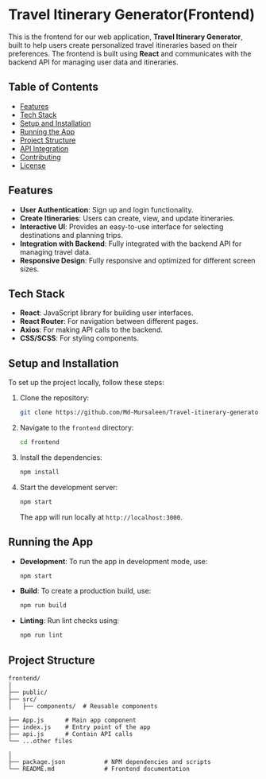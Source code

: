# Travel Itinerary Generator(Frontend)

This is the frontend for our web application, **Travel Itinerary Generator**, built to help users create personalized travel itineraries based on their preferences. The frontend is built using **React** and communicates with the backend API for managing user data and itineraries.

## Table of Contents

- [Features](#features)
- [Tech Stack](#tech-stack)
- [Setup and Installation](#setup-and-installation)
- [Running the App](#running-the-app)
- [Project Structure](#project-structure)
- [API Integration](#api-integration)
- [Contributing](#contributing)
- [License](#license)

## Features

- **User Authentication**: Sign up and login functionality.
- **Create Itineraries**: Users can create, view, and update itineraries.
- **Interactive UI**: Provides an easy-to-use interface for selecting destinations and planning trips.
- **Integration with Backend**: Fully integrated with the backend API for managing travel data.
- **Responsive Design**: Fully responsive and optimized for different screen sizes.

## Tech Stack

- **React**: JavaScript library for building user interfaces.
- **React Router**: For navigation between different pages.
- **Axios**: For making API calls to the backend.
- **CSS/SCSS**: For styling components.

## Setup and Installation

To set up the project locally, follow these steps:

1. Clone the repository:

   ```bash
   git clone https://github.com/Md-Mursaleen/Travel-itinerary-generator.git
   ```

2. Navigate to the `frontend` directory:

   ```bash
   cd frontend
   ```

3. Install the dependencies:

   ```bash
   npm install
   ```

4. Start the development server:

   ```bash
   npm start
   ```

   The app will run locally at `http://localhost:3000`.

## Running the App

- **Development**: To run the app in development mode, use:

  ```bash
  npm start
  ```

- **Build**: To create a production build, use:

  ```bash
  npm run build
  ```

- **Linting**: Run lint checks using:
  ```bash
  npm run lint
  ```

## Project Structure

```plaintext
frontend/
│
├── public/
├── src/
│   ├── components/  # Reusable components

├── App.js      # Main app component
├── index.js    # Entry point of the app
├── api.js      # Contain API calls
└── ...other files

│
├── package.json           # NPM dependencies and scripts
└── README.md              # Frontend documentation
```
